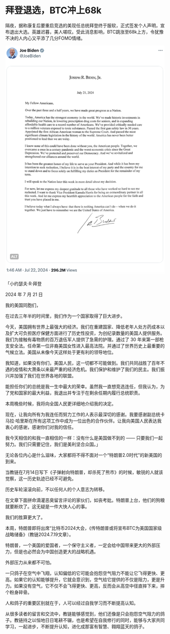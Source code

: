 # 拜登退选，BTC冲上68k

隔夜，据称康复后要重启竞选的美现任总统拜登终于服软，正式签发个人声明，宣布退出大选。英雄迟暮，美人嗟叹。受此消息影响，BTC跳涨至68k上方，令犹豫不决的人内心又平添了几分FOMO情绪。

![](2024-07-22-A01.png)

「小约瑟夫·R·拜登

2024 年 7 月 21 日

我的美国同胞们，

在过去三年半的时间里，我们作为一个国家取得了巨大进步。

今天，美国拥有世界上最强大的经济。我们在重建国家、降低老年人处方药成本以及扩大可负担医疗保健方面进行了历史性投资，为创纪录数量的美国人提供服务。我们为接触有毒物质的百万退伍军人提供了急需的护理。通过了 30 年来第一部枪支安全法。任命第一位非裔美国女性进入最高法院。并通过了世界历史上最重要的气候立法。美国从未像今天这样处于更有利的领导地位。

我知道，如果没有你们，美国人民，这一切都不可能做到。我们共同战胜了百年不遇的疫情和大萧条以来最严重的经济危机。我们保护和维护了我们的民主。我们振兴并加强了我们在世界各地的联盟。

能担任你们的总统是我一生中最大的荣幸。虽然我一直想竞选连任，但我认为，为了党和国家的最大利益，我退出并专注于在剩余任期内履行总统职责。

本周晚些时候，我将向全国人民更详细地介绍我的决定。

现在，让我向所有为我连任而努力工作的人表示最深切的感谢。我要感谢副总统卡马拉·哈里斯在所有这项工作中成为一位出色的合作伙伴。让我向美国人民表达我衷心的感谢，感谢你们对我的信任。

我今天相信的和我一直相信的一样：没有什么是美国做不到的 —— 只要我们一起努力。我们只需要记住，我们是美利坚合众国。」

无论各位内心是什么滋味，大家都将不得不面对一个“特朗普2.0时代”的新美国的到来。

当教链在7月14日写下《子弹射向特朗普，却杀死了熊市》的时候，敏锐的人就该觉察，这一历史轨迹已经不可避免。

历史车轮滚滚向前，不以任何人的个人意志为转移。

在文章下面拼命滴灌恶臭留言评论的家伙们，如丧考妣。特朗普上台，他们的狗粮就要断炊了。这无疑是一件大快人心的事。

我们的胜算更大了。

本周，特朗普即将出席“比特币2024大会，《传特朗普或将宣布BTC为美国国家级战略储备》（教链2024.7.19文章）。

特朗普，一个美国的爱国者，一个保守主义者，一定会给中国带来更大的外部压力，但是也必然会为中国创造更大的战略机遇。

外部压力从来都不可怕。

一只鸽子在空气中飞翔，认知偏低的它可能会抱怨空气阻力不能让它飞得更快、更高。如果它的认知能够提升，它就会意识到，空气给它提供的不仅是阻力，更是升力。如果没有空气，它不仅不会飞得更快、更高，反而会从高空中径直摔下来，摔个粉身碎骨。

人和鸽子的重要区别就在于，人可以经过自我学习而不断提高认知。

从很多读者的留言和交流中，教链能够感觉到，他们还像是只会抱怨空气阻力的鸽子。教链持之以恒地日日笔耕不辍，也是希望在自我修行的同时，能够与大家共同学习，一起进步，不断提升认知，进化成那富有智慧、翱翔蓝天的鸽子。
